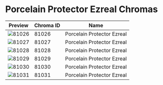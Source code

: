 # Porcelain Protector Ezreal Chromas

| Preview | Chroma ID | Name |
|---------|-----------|------|
| ![81026](https://raw.communitydragon.org/latest/plugins/rcp-be-lol-game-data/global/default/v1/champion-chroma-images/81/81026.png) | 81026 | Porcelain Protector Ezreal |
| ![81027](https://raw.communitydragon.org/latest/plugins/rcp-be-lol-game-data/global/default/v1/champion-chroma-images/81/81027.png) | 81027 | Porcelain Protector Ezreal |
| ![81028](https://raw.communitydragon.org/latest/plugins/rcp-be-lol-game-data/global/default/v1/champion-chroma-images/81/81028.png) | 81028 | Porcelain Protector Ezreal |
| ![81029](https://raw.communitydragon.org/latest/plugins/rcp-be-lol-game-data/global/default/v1/champion-chroma-images/81/81029.png) | 81029 | Porcelain Protector Ezreal |
| ![81030](https://raw.communitydragon.org/latest/plugins/rcp-be-lol-game-data/global/default/v1/champion-chroma-images/81/81030.png) | 81030 | Porcelain Protector Ezreal |
| ![81031](https://raw.communitydragon.org/latest/plugins/rcp-be-lol-game-data/global/default/v1/champion-chroma-images/81/81031.png) | 81031 | Porcelain Protector Ezreal |